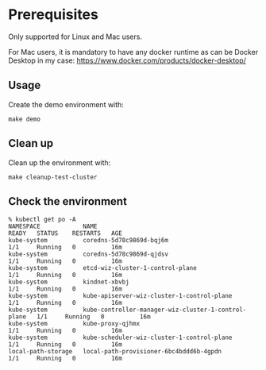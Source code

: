 # Prerequisites

Only supported for Linux and Mac users.

For Mac users, it is mandatory to have any docker runtime as can be Docker Desktop in my case: https://www.docker.com/products/docker-desktop/

## Usage

Create the demo environment with:

```shell
make demo
```
## Clean up

Clean up the environment with:

```shell
make cleanup-test-cluster
```

## Check the environment
```shell
% kubectl get po -A
NAMESPACE            NAME                                                  READY   STATUS    RESTARTS   AGE
kube-system          coredns-5d78c9869d-bqj6m                              1/1     Running   0          16m
kube-system          coredns-5d78c9869d-qjdsv                              1/1     Running   0          16m
kube-system          etcd-wiz-cluster-1-control-plane                      1/1     Running   0          16m
kube-system          kindnet-xbvbj                                         1/1     Running   0          16m
kube-system          kube-apiserver-wiz-cluster-1-control-plane            1/1     Running   0          16m
kube-system          kube-controller-manager-wiz-cluster-1-control-plane   1/1     Running   0          16m
kube-system          kube-proxy-qjhmx                                      1/1     Running   0          16m
kube-system          kube-scheduler-wiz-cluster-1-control-plane            1/1     Running   0          16m
local-path-storage   local-path-provisioner-6bc4bddd6b-4gpdn               1/1     Running   0          16m
```

